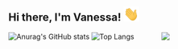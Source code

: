 <div>
  <h2> 
    Hi there, I'm Vanessa! <img src="https://raw.githubusercontent.com/ABSphreak/ABSphreak/master/gifs/Hi.gif" width="30px">
  </h2>
  <img align='right' src='[https://user-images.githubusercontent.com/5713670/87202985-820dcb80-c2b6-11ea-9f56-7ec461c497c3.gif](https://media.giphy.com/media/jqrqG8rqoeWYhUxpuu/giphy.gif)' width='200"'>
</div>

![Anurag's GitHub stats](https://github-readme-stats.vercel.app/api?username=vanessaaurellia&show_icons=true&theme=tokyonight)
![Top Langs](https://github-readme-stats.vercel.app/api/top-langs/?username=vanessaaurellia&layout=compact&theme=tokyonight)
